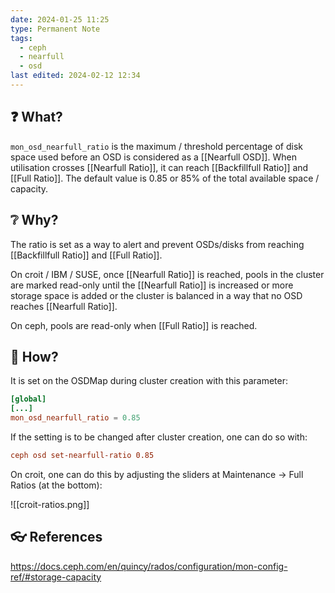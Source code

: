 ```yaml
---
date: 2024-01-25 11:25
type: Permanent Note
tags:
  - ceph
  - nearfull
  - osd
last edited: 2024-02-12 12:34
---
```

## ❓ What? 

`mon_osd_nearfull_ratio` is the maximum / threshold percentage of disk space used before an OSD is considered as a [[Nearfull OSD]]. When utilisation crosses [[Nearfull Ratio]], it can reach [[Backfillfull Ratio]] and [[Full Ratio]]. The default value is 0.85 or 85% of the total available space / capacity.

## ❔ Why?

The ratio is set as a way to alert and prevent OSDs/disks from reaching [[Backfillfull Ratio]] and [[Full Ratio]]. 

On croit / IBM / SUSE, once [[Nearfull Ratio]] is reached, pools in the cluster are marked read-only until the [[Nearfull Ratio]] is increased or more storage space is added or the cluster is balanced in a way that no OSD reaches [[Nearfull Ratio]]. 

On ceph, pools are read-only when [[Full Ratio]] is reached.

## 🎤 How?

It is set on the OSDMap during cluster creation with this parameter:

```toml
[global]
[...]
mon_osd_nearfull_ratio = 0.85
```

If the setting is to be changed after cluster creation, one can do so with:

```toml
ceph osd set-nearfull-ratio 0.85
```

On croit, one can do this by adjusting the sliders at Maintenance → Full Ratios (at the bottom):
 
![[croit-ratios.png]]
## 👓 References

https://docs.ceph.com/en/quincy/rados/configuration/mon-config-ref/#storage-capacity